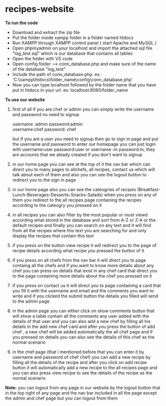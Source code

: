 # recipes-website

**To run the code** 
* Download and extract the zip file
* Put the folder inside xampp folder in a folder named htdocs
* Run XAMPP through XAMPP control panel ( start Apache and MySQL )
* Open phpmyadmin on your localhost and import the attached sql file "log_test.sql" which is our database that contains all tables
* Open the folder with VS code
* Open config folder --> conn_database.php and make sure of the name of the database "log_test" 
* Include the path of conn_database.php. ex: 'C:\xampp\htdocs\folder_name\config\conn_database.php'
* Now you can type localhost followed by the folder name that you have put in htdocs in your url. ex: localhost:8080/folder_name

**To use our website** 
1) first of all if you are chef or admin you can simply write the username and password no need to signup

   username :admin password:admin     
   username:chef password: chef 
   
   but if you are a user you need to signup then go to sign in page and put the username and password to enter our homepage
   you can just login with username:user password:user or username :m password:m, they are accounts that we aleady created if you don't want to signup 

2) in our home page you can see at the top of it the nav bar which can direct you to many pages to allchefs, all recipes, contact us which will talk about each of them and also you can see the logout button to redirect you to the sign in page

3) in our home page also you can see the cateogries of recipes (Breakfast-Lunch-Beverages-Desserts-Snacks-Salads) when you press on any of them you redirect to the all recipes page containing the recipes according to the cateogry you pressed on it

4) in all recipes you can also filter by the most popular or most viewd according what stored in the database and sort from A-Z or Z-A or the default recipes and finally you can search on any text and it will find from all the recipes where this text you are searching for and only display the recipes that contain this text

5) if you press on the button view recipe  it will redirect you to the page of recipe details according what recipe you pressed the button of it

6) if you press on all chefs from the nav bar it will direct you to page containg all the chefs and if you want to know more details about any chef you can press on details that exist in any chef card that direct you to the page containing more details about the chef you pressed on it 

7) if you press on contact us it will direct you to page containing a card that you fill it with the username and email and the comments you want to write and if you clicked the submit button the details you filled will send to the admin page

8) in the admin page you can either click on show comments button that will show a table contain all the comments any user added with the details of that user and you can also add a new chef by filling all his details in the add new chef card and after you press the button of add chef , a new chef will be added automatically the all chef page and if you pressed on details you can also see the details of this chef as the normal scenario

9) in the chef page (that i mentioned before that you can enter it by username and password of chef chef) you can add a new recipe by filling all the details of the recipe and after you click on add recipe button it will automatically add a new recipe to the all recipes page and you can also press view recipe to see the details of the recipe as the normal scenario 

**Note:** you can logout from any page in our website by the logout button that in the top right of any page and the nav bar included in all the page except the admin and chef page but you can logout from them



